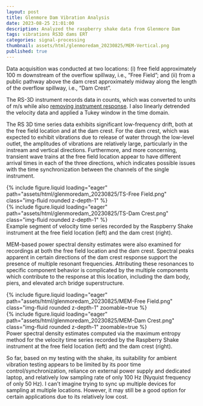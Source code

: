 ```yaml
---
layout: post
title: Glenmore Dam Vibration Analysis
date: 2023-08-25 21:01:00
description: Analyzed the raspberry shake data from Glenmore Dam
tags: vibrations RS3D dams ERT
categories: signal-processing
thumbnail: assets/html/glenmoredam_20230825/MEM-Vertical.png
published: true
---
```


Data acquisition was conducted at two locations: (i) free field approximately 100 m downstream of the overflow spillway, i.e., “Free Field”; and (ii) from a public pathway above the dam crest approximately midway along the length of the overflow spillway, i.e., “Dam Crest”.

The RS-3D instrument records data in counts, which was converted to units of m/s while also [removing instrument response](https://github.com/mrdeqsim/remove_instrument_response). I also linearly detrended the velocity data and applied a Tukey window in the time domain.

The RS 3D time series data exhibits significant low-frequency drift, both at the free field location and at the dam crest. For the dam crest, which was expected to exhibit vibrations due to release of water through the low-level outlet, the amplitudes of vibrations are relatively large, particularly in the instream and vertical directions. Furthermore, and more concerning, transient wave trains at the free field location appear to have different arrival times in each of the three directions, which indicates possible issues with the time synchronization between the channels of the single instrument.

<div class="row mt-3">
    <div class="col-sm mt-3 mt-md-0">
        {% include figure.liquid loading="eager" path="assets/html/glenmoredam_20230825/TS-Free Field.png" class="img-fluid rounded z-depth-1" %}
    </div>
    <div class="col-sm mt-3 mt-md-0">
        {% include figure.liquid loading="eager" path="assets/html/glenmoredam_20230825/TS-Dam Crest.png" class="img-fluid rounded z-depth-1" %}
    </div>
</div>
<div class="caption">
    Example segment of velocity time series recorded by the Raspberry Shake instrument at the free field location (left) and the dam crest (right).
</div>

MEM-based power spectral density estimates were also examined for recordings at both the free field location and the dam crest. Spectral peaks apparent in certain directions of the dam crest response support the presence of multiple resonant frequencies. Attributing these resonances to specific component behavior is complicated by the multiple components which contribute to the response at this location, including the dam body, piers, and elevated arch bridge superstructure.

<div class="row mt-3">
    <div class="col-sm mt-3 mt-md-0">
        {% include figure.liquid loading="eager" path="assets/html/glenmoredam_20230825/MEM-Free Field.png" class="img-fluid rounded z-depth-1" zoomable=true %}
    </div>
    <div class="col-sm mt-3 mt-md-0">
        {% include figure.liquid loading="eager" path="assets/html/glenmoredam_20230825/MEM-Dam Crest.png" class="img-fluid rounded z-depth-1" zoomable=true %}
    </div>
</div>
<div class="caption">
    Power spectral density estimates computed via the maximum entropy method for the velocity time series recorded by the Raspberry Shake instrument at the free field location (left) and the dam crest (right).
</div>

So far, based on my testing with the shake, its suitability for ambient vibration testing appears to be limited by its poor time control/synchronization, reliance on external power supply and dedicated laptop, and relatively low sampling rate of only 100 Hz (Nyquist frequency of only 50 Hz). I can't imagine trying to sync up multiple devices for sampling at multiple locations. However, it may still be a good option for certain applications due to its relatively low cost.